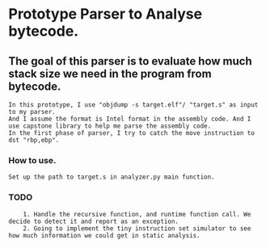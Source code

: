 # Prototype Parser to Analyse bytecode.
## The goal of this parser is to evaluate how much stack size we need in the program from bytecode.
    In this prototype, I use "objdump -s target.elf"/ "target.s" as input to my parser.
    And I assume the format is Intel format in the assembly code. And I use capstone library to help me parse the assembly code.
    In the first phase of parser, I try to catch the move instruction to dst "rbp,ebp".

### How to use.
    Set up the path to target.s in analyzer.py main function. 

### TODO
        1. Handle the recursive function, and runtime function call. We decide to detect it and report as an exception.
        2. Going to implement the tiny instruction set simulator to see how much information we could get in static analysis.

